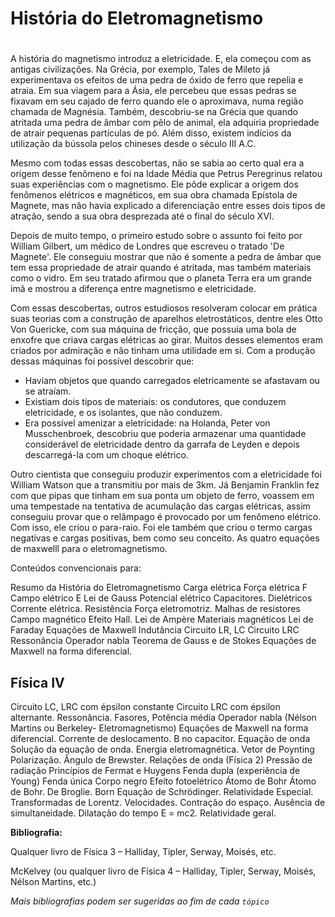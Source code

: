 # História do Eletromagnetismo

#

A história do magnetismo introduz a eletricidade. E, ela começou com as antigas civilizações. Na Grécia, por exemplo, Tales de Mileto já experimentava os efeitos de uma pedra de óxido de ferro que repelia e atraia. Em sua viagem para a Ásia, ele percebeu que essas pedras se fixavam em seu cajado de ferro quando ele o aproximava, numa região chamada de Magnésia. Também, descobriu-se na Grécia que quando atritada uma pedra de âmbar com pêlo de animal, ela adquiria propriedade de atrair pequenas partículas de pó. Além disso, existem indícios da utilização da bússola pelos chineses desde o século III A.C.

Mesmo com todas essas descobertas, não se sabia ao certo qual era a origem desse fenômeno e foi na Idade Média que Petrus Peregrinus relatou suas experiências com o magnetismo. Ele pôde explicar a origem dos fenômenos elétricos e magnéticos, em sua obra chamada Epístola de Magnete, mas não havia explicado a diferenciação entre esses dois tipos de atração, sendo a sua obra desprezada até o final do século XVI.

Depois de muito tempo, o primeiro estudo sobre o assunto foi feito por William Gilbert, um médico de Londres que escreveu o tratado 'De Magnete'. Ele conseguiu mostrar que não é somente a pedra de âmbar que tem essa propriedade de atrair quando é atritada, mas também materiais como o vidro. Em seu tratado afirmou que o planeta Terra era um grande imã e mostrou a diferença entre magnetismo e eletricidade.

Com essas descobertas, outros estudiosos resolveram colocar em prática suas teorias com a construção de aparelhos eletrostáticos, dentre eles Otto Von Guericke, com sua máquina de fricção, que possuía uma bola de enxofre que criava cargas elétricas ao girar. Muitos desses elementos eram criados por admiração e não tinham uma utilidade em si. Com a produção dessas máquinas foi possível descobrir que:

* Haviam objetos que quando carregados eletricamente se afastavam ou se atraíam.
* Existiam dois tipos de materiais: os condutores, que conduzem eletricidade, e os isolantes, que não conduzem.
* Era possível amenizar a eletricidade: na Holanda, Peter von Musschenbroek, descobriu que poderia armazenar uma quantidade considerável de eletricidade dentro da garrafa de Leyden e depois descarregá-la com um choque elétrico.

Outro cientista que conseguiu produzir experimentos com a eletricidade foi William Watson que a transmitiu por mais de 3km. Já Benjamin Franklin fez com que pipas que tinham em sua ponta um objeto de ferro, voassem em uma tempestade na tentativa de acumulação das cargas elétricas, assim conseguiu provar que o relâmpago é provocado por um fenômeno elétrico. Com isso, ele criou o para-raio. Foi ele também que criou o termo cargas negativas e cargas positivas, bem como seu conceito.
As quatro equações de maxwelll para o eletromagnetismo.

Conteúdos convencionais para:

Resumo da História do Eletromagnetismo
Carga elétrica
Força elétrica F
Campo elétrico E
Lei de Gauss
Potencial elétrico
Capacitores. Dielétricos
Corrente elétrica. Resistência
Força eletromotriz. Malhas de resistores
Campo magnético
Efeito Hall.
Lei de Ampère
Materiais magnéticos
Lei de Faraday
Equações de Maxwell
Indutância
Circuito LR, LC
Circuito LRC
Ressonância
Operador nabla
Teorema de Gauss e de Stokes
Equações de Maxwell na forma diferencial.

## Física IV

Circuito LC, LRC com épsilon constante 
Circuito LRC com épsilon alternante. Ressonância.
Fasores, Potência média
Operador nabla (Nélson Martins ou Berkeley- Eletromagnetismo)
Equações de Maxwell na forma diferencial. Corrente de deslocamento.
B no capacitor.
Equação de onda
Solução da equação de onda.
Energia eletromagnética. Vetor de Poynting
Polarização.  Ângulo de Brewster. Relações de onda (Física 2)
Pressão de radiação
Princípios de Fermat e Huygens
Fenda dupla (experiência de Young)
Fenda única
Corpo negro
Efeito fotoelétrico
Átomo de Bohr
Átomo de Bohr. De Broglie. Born
Equação de Schrödinger.
Relatividade Especial. Transformadas de Lorentz.
Velocidades. Contração do espaço. 
Ausência de simultaneidade. Dilatação do tempo
 E = mc2. Relatividade geral.
 
**Bibliografia:**

Qualquer livro de Física 3  – Halliday, Tipler, Serway, Moisés, etc. 

McKelvey
(ou qualquer livro de Física 4  – Halliday, Tipler, Serway, Moisés, Nélson Martins, etc.)
 
*Mais bibliografias podem ser sugeridas ao fim de cada `tópico`* 


